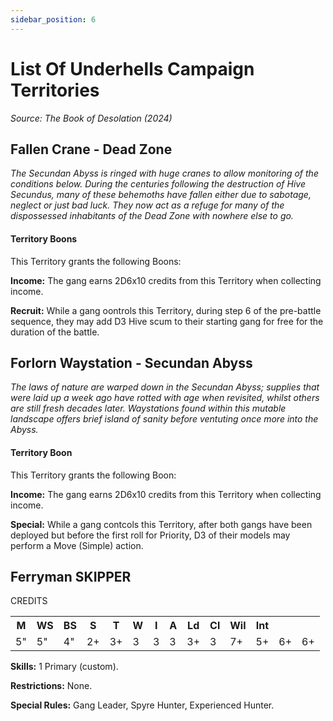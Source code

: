 ```yaml
---
sidebar_position: 6
---
```


# List Of Underhells Campaign Territories
_Source: The Book of Desolation (2024)_

Fallen Crane - Dead Zone[​](#fallen-crane-dead-zone "Direct link to Fallen Crane - Dead Zone")
------------------------------------------------------

_The Secundan Abyss is ringed with huge cranes to allow monitoring of the conditions below. During the centuries following the destruction of Hive Secundus, many of these behemoths have fallen either due to sabotage, neglect or just bad luck. They now act as a refuge for many of the dispossessed inhabitants of the Dead Zone with nowhere else to go._

#### Territory Boons[​](#territory-boon "Direct link to Territory Boons")
This Territory grants the following Boons:

**Income:** The gang earns 2D6x10 credits from this Territory when collecting income.

**Recruit:** While a gang oontrols this Territory, during step 6 of the pre-battle sequence, they may add D3 Hive scum to their starting gang for free for the duration of the battle.

Forlorn Waystation - Secundan Abyss[​](#fornlorn-waystation-secundan-abyss "Direct link to Fornlorn Waystation - Secundan Abyss")
---------------------------------------------------

_The laws of nature are warped down in the Secundan Abyss; supplies that were laid up a week ago have rotted with age when revisited, whilst others are still fresh decades later. Waystations found within this mutable landscape offers brief island of sanity before ventuting once more into the Abyss._

#### Territory Boon[​](#territory-boon-1 "Direct link to Territory Boon")
This Territory grants the following Boon:

**Income:** The gang earns 2D6x10 credits from this Territory when collecting income.

**Special:** While a gang contcols this Territory, after both gangs have been deployed but before the first roll for Priority, D3 of their models may perform a Move (Simple) action. 

<div class="fighter-card">
  <div class="card-header">
    <div class="header-container">
      <h2 class="fighter-type">Ferryman SKIPPER</h2>
      <div class="credits"> <span>CREDITS</span></div>
    </div>
  </div>
  <div class="card-body">
    <table class="stats-table">
      <tr>
        <th class="physical-stat">M</th>
        <th class="physical-stat">WS</th>
        <th class="physical-stat">BS</th>
        <th class="physical-stat">S</th>
        <th class="physical-stat">T</th>
        <th class="physical-stat">W</th>
        <th class="physical-stat">I</th>
        <th class="physical-stat">A</th>
        <th class="mental-stat">Ld</th>
        <th class="mental-stat">Cl</th>
        <th class="mental-stat">Wil</th>
        <th class="mental-stat">Int</th>
      </tr>
      <tr>
        <td class="physical-stat">5"</td>
        <td class="physical-stat">5"</td>
        <td class="physical-stat">4"</td>
        <td class="physical-stat">2+</td>
        <td class="physical-stat">3+</td>
        <td class="physical-stat">3</td>
        <td class="physical-stat">3</td>
        <td class="physical-stat">3</td>
        <td class="physical-stat">3+</td>
        <td class="physical-stat">3</td>
        <td class="mental-stat">7+</td>
        <td class="mental-stat">5+</td>
        <td class="mental-stat">6+</td>
        <td class="mental-stat">6+</td>
      </tr>
    </table>
    <div class="info">
      <p><strong>Skills:</strong> 1 Primary (custom).</p>
      <p><strong>Restrictions:</strong> None.</p>
      <p><strong>Special Rules:</strong> Gang Leader, Spyre Hunter, Experienced Hunter.</p>
    </div>
  </div>
</div>
